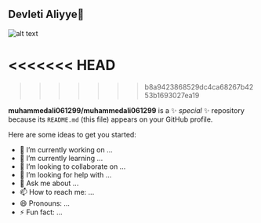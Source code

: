 ## Devleti Aliyye👋

![alt text](../Flag_of_Ottoman_Empire_(1517-1793).png) 







<<<<<<< HEAD
=======

>>>>>>> b8a9423868529dc4ca68267b4253b1693027ea19


**muhammedali061299/muhammedali061299** is a ✨ _special_ ✨ repository because its `README.md` (this file) appears on your GitHub profile.

Here are some ideas to get you started:

- 🔭 I’m currently working on ...
- 🌱 I’m currently learning ...
- 👯 I’m looking to collaborate on ...
- 🤔 I’m looking for help with ...
- 💬 Ask me about ...
- 📫 How to reach me: ...
- 😄 Pronouns: ...
- ⚡ Fun fact: ...

